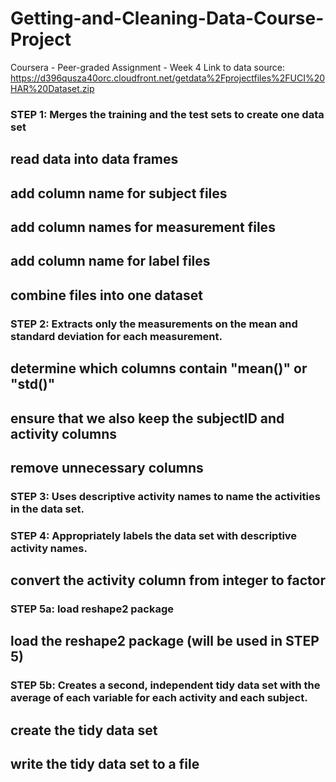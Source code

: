 # Getting-and-Cleaning-Data-Course-Project
Coursera - Peer-graded Assignment - Week 4
Link to data source: https://d396qusza40orc.cloudfront.net/getdata%2Fprojectfiles%2FUCI%20HAR%20Dataset.zip

### STEP 1: Merges the training and the test sets to create one data set
## read data into data frames
## add column name for subject files
## add column names for measurement files
## add column name for label files
## combine files into one dataset

### STEP 2: Extracts only the measurements on the mean and standard deviation for each measurement.
## determine which columns contain "mean()" or "std()"
## ensure that we also keep the subjectID and activity columns
## remove unnecessary columns

### STEP 3: Uses descriptive activity names to name the activities in the data set.

### STEP 4: Appropriately labels the data set with descriptive activity names. 
## convert the activity column from integer to factor

### STEP 5a: load reshape2 package
## load the reshape2 package (will be used in STEP 5)

### STEP 5b: Creates a second, independent tidy data set with the average of each variable for each activity and each subject.
## create the tidy data set
## write the tidy data set to a file
